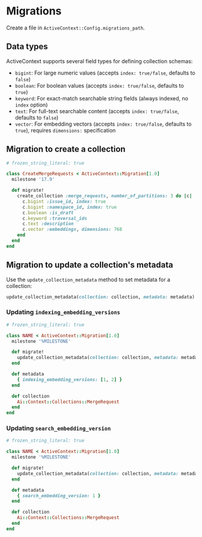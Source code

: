 # Migrations

Create a file in `ActiveContext::Config.migrations_path`.

## Data types

ActiveContext supports several field types for defining collection schemas:

- `bigint`: For large numeric values (accepts `index: true/false`, defaults to `false`)
- `boolean`: For boolean values (accepts `index: true/false`, defaults to `true`)
- `keyword`: For exact-match searchable string fields (always indexed, no `index` option)
- `text`: For full-text searchable content (accepts `index: true/false`, defaults to `false`)
- `vector`: For embedding vectors (accepts `index: true/false`, defaults to `true`), requires `dimensions:` specification

## Migration to create a collection

```ruby
# frozen_string_literal: true

class CreateMergeRequests < ActiveContext::Migration[1.0]
  milestone '17.9'

  def migrate!
    create_collection :merge_requests, number_of_partitions: 3 do |c|
      c.bigint :issue_id, index: true
      c.bigint :namespace_id, index: true
      c.boolean :is_draft
      c.keyword :traversal_ids
      c.text :description
      c.vector :embeddings, dimensions: 768
    end
  end
end
```

## Migration to update a collection's metadata

Use the `update_collection_metadata` method to set metadata for a collection:

```ruby
update_collection_metadata(collection: collection, metadata: metadata)
```

### Updating `indexing_embedding_versions`

```ruby
# frozen_string_literal: true

class NAME < ActiveContext::Migration[1.0]
  milestone '%MILESTONE'

  def migrate!
    update_collection_metadata(collection: collection, metadata: metadata)
  end

  def metadata
    { indexing_embedding_versions: [1, 2] }
  end

  def collection
    Ai::Context::Collections::MergeRequest
  end
end
```

### Updating `search_embedding_version`

```ruby
# frozen_string_literal: true

class NAME < ActiveContext::Migration[1.0]
  milestone '%MILESTONE'

  def migrate!
    update_collection_metadata(collection: collection, metadata: metadata)
  end

  def metadata
    { search_embedding_version: 1 }
  end

  def collection
    Ai::Context::Collections::MergeRequest
  end
end
```
